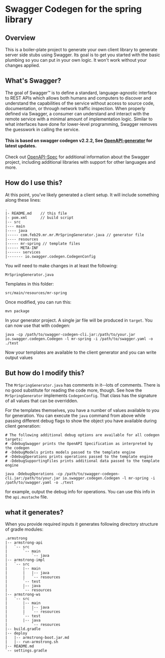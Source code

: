# Swagger Codegen for the spring library

## Overview
This is a boiler-plate project to generate your own client library to generate server side stubs using Swagger.  Its goal is
to get you started with the basic plumbing so you can put in your own logic.  It won't work without your changes applied.

## What's Swagger?
The goal of Swagger™ is to define a standard, language-agnostic interface to REST APIs which allows both humans and computers to discover and understand the capabilities of the service without access to source code, documentation, or through network traffic inspection. When properly defined via Swagger, a consumer can understand and interact with the remote service with a minimal amount of implementation logic. Similar to what interfaces have done for lower-level programming, Swagger removes the guesswork in calling the service. 

#### This is based on swagger codegen v2.2.2, See [OpenAPI-generator](https://github.com/OpenAPITools/openapi-generator) for latest updates.

Check out [OpenAPI-Spec](https://github.com/OAI/OpenAPI-Specification) for additional information about the Swagger project, including additional libraries with support for other languages and more. 

## How do I use this?
At this point, you've likely generated a client setup.  It will include something along these lines:

```
.
|- README.md    // this file
|- pom.xml      // build script
|-- src
|--- main
|---- java
|----- com.feb29.mr.mr.MrSpringGenerator.java // generator file
|---- resources
|----- mr-spring // template files
|----- META-INF
|------ services
|------- io.swagger.codegen.CodegenConfig
```

You _will_ need to make changes in at least the following:

`MrSpringGenerator.java`

Templates in this folder:

`src/main/resources/mr-spring`

Once modified, you can run this:

```
mvn package
```

In your generator project.  A single jar file will be produced in `target`.  You can now use that with codegen:

```
java -cp /path/to/swagger-codegen-cli.jar:/path/to/your.jar io.swagger.codegen.Codegen -l mr-spring -i /path/to/swagger.yaml -o ./test
```

Now your templates are available to the client generator and you can write output values


## But how do I modify this?
The `MrSpringGenerator.java` has comments in it--lots of comments.  There is no good substitute
for reading the code more, though.  See how the `MrSpringGenerator` implements `CodegenConfig`.
That class has the signature of all values that can be overridden.

For the templates themselves, you have a number of values available to you for generation.
You can execute the `java` command from above while passing different debug flags to show
the object you have available during client generation:

```
# The following additional debug options are available for all codegen targets:
# -DdebugSwagger prints the OpenAPI Specification as interpreted by the codegen
# -DdebugModels prints models passed to the template engine
# -DdebugOperations prints operations passed to the template engine
# -DdebugSupportingFiles prints additional data passed to the template engine

java -DdebugOperations -cp /path/to/swagger-codegen-cli.jar:/path/to/your.jar io.swagger.codegen.Codegen -l mr-spring -i /path/to/swagger.yaml -o ./test
```

 for example, output the debug info for operations.  You can use this info in the `api.mustache` file.

## what it generates?
When you provide required inputs it generates following directory structure of gradle modules:
```
.armstrong
|-- armstrong-api
|   `-- src
|       `-- main
|           `-- java
|-- armstrong-impl
|   `-- src
|       |-- main
|       |   |-- java
|       |   `-- resources
|       `-- test
|	    |-- java	
|	    `-- resources
|-- armstrong-ws
|   `-- src
|       |-- main
|       |   |-- java
|       |   `-- resources
|       `-- test
|	    |-- java
|           `-- resources
|-- build.gradle
|-- deploy
|   |-- armstrong-boot.jar.md
|   |-- run-armstrong.sh
|-- README.md
`-- settings.gradle
```
